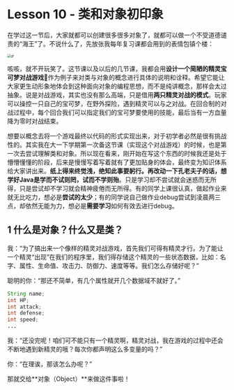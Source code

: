 # Lesson 10 - 类和对象初印象

在学过这一节后，大家就都可以创建很多很多对象了，就都可以做一个不受道德谴责的“海王”了。不说什么了，先放张我每年复习课都会用到的表情包镇个楼：

<img src="C:\Users\10341\Desktop\Java-Courseware\Lesson10\gf.png" alt="gf" style="zoom:50%;" />

咳咳，就不开玩笑了。这节课以及以后的几节课，我都会用**设计一个简陋的精灵宝可梦对战游戏**:space_invader:作为例子来对类与对象的概念进行具体的说明和诠释。希望它能让大家更生动形象地体会到这种面向对象的编程思想，而不是纯讲概念，那样会太过抽象。说是对战游戏，其实也没有那么高端，只是借用**两只精灵对战的模式**。玩家可以操控一只自己的宝可梦，在野外探险，遇到精灵可以与之对战。在回合制的对战过程中，每个回合我们可以指定我们的宝可梦要使用的技能，最后当有一方血量降为零时对战结束。

想要以概念去将一个游戏最终以代码的形式实现出来，对于初学者必然是很有挑战性的。其实我在大一下学期第一次备这节课（实现这个对战游戏）的时候，也是第一次去尝试理解类和对象。所以现在看来，刚开始在写这个东西的时候我还是处于懵懵懂懂的阶段，后来是慢慢写着写着就有了更加贴身的体会，最终变为知识体系给大家讲出来。**纸上得来终觉浅，绝知此事要躬行。**再改动一下孔老夫子的话，想学好Java是**学而不试则罔，试而不学则殆**。只是学习却不尝试就会迷惑而无所得，只是尝试却不学习就会精神疲倦而无所得。有的同学上课很认真，做起作业来就无比吃力，想必是**尝试的太少**；有的同学说自己做作业debug尝试到凌晨两三点，却依然无能为力，想必是**需要学习**如何有效去进行debug。



## 1 什么是对象？什么又是类？

我：“为了搞出来一个像样的精灵对战游戏，首先我们可得有精灵才行。为了能让一个精灵“出现”在我们的程序里，我们得存储这个精灵的一些状态数据，比如：名字、属性、生命值、攻击力、防御力、速度等等。我们怎么存储好呢？”

聪明的你：“那还不简单，有几个属性就开几个数据域不就好了。”

```java
String name;
int HP;
int attack;
int defense;
int speed;
...
```

我：“还没完呢！咱们可不能只有一个精灵啊，精灵对战，我在游戏的过程中还会不断地遇到新精灵的哦？每次你都声明这么多变量的吗？”

你：“在理诶，那该怎么办呢？”

那就交给**对象（Object）**来做这件事啦！

